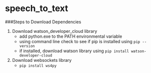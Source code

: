 # speech_to_text
###Steps to Download Dependencies
1. Download watson_developer_cloud library
   - add python.exe to the PATH environmental variable
   - using command line check to see if pip is installed using `pip --version`
   - if installed, download watson library using `pip install watson-developer-cloud`
2. Download websockets library
   - `pip install ws4py`
